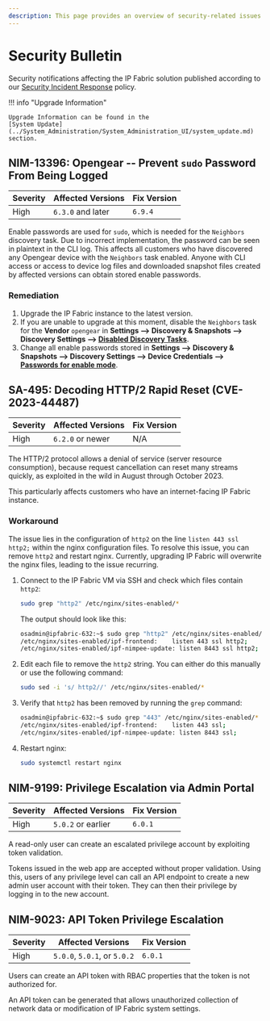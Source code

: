 ```yaml
---
description: This page provides an overview of security-related issues in IP Fabric.
---
```


# Security Bulletin

Security notifications affecting the IP Fabric solution published according to
our [Security Incident Response](security_incidents.md) policy.

!!! info "Upgrade Information"

    Upgrade Information can be found in the
    [System Update](../System_Administration/System_Administration_UI/system_update.md)
    section.

## NIM-13396: Opengear -- Prevent `sudo` Password From Being Logged

| Severity | Affected Versions | Fix Version |
| -------- | ----------------- | ----------- |
| High     | `6.3.0` and later | `6.9.4`     |

Enable passwords are used for `sudo`, which is needed for the `Neighbors`
discovery task. Due to incorrect implementation, the password can be seen in
plaintext in the CLI log. This affects all customers who have discovered any
Opengear device with the `Neighbors` task enabled. Anyone with CLI access or
access to device log files and downloaded snapshot files created by affected
versions can obtain stored enable passwords.

### Remediation

1. Upgrade the IP Fabric instance to the latest version.
2. If you are unable to upgrade at this moment, disable the `Neighbors` task for
   the **Vendor** `opengear` in **Settings --> Discovery & Snapshots -->
   Discovery Settings -->
   [Disabled Discovery Tasks](../IP_Fabric_Settings/Discovery_and_Snapshots/Discovery_Settings/disabled_discovery_tasks.md)**.
3. Change all enable passwords stored in **Settings --> Discovery & Snapshots
   --> Discovery Settings --> Device Credentials -->
   [Passwords for enable mode](../IP_Fabric_Settings/Discovery_and_Snapshots/Discovery_Settings/device_credentials.md#optional-passwords-for-enable-mode)**.

## SA-495: Decoding HTTP/2 Rapid Reset (CVE-2023-44487)

| Severity | Affected Versions | Fix Version |
| -------- | ----------------- | ----------- |
| High     | `6.2.0` or newer  | N/A         |

The HTTP/2 protocol allows a denial of service (server resource consumption),
because request cancellation can reset many streams quickly, as exploited in the
wild in August through October 2023.

This particularly affects customers who have an internet-facing IP Fabric
instance.

### Workaround

The issue lies in the configuration of `http2` on the line `listen 443 ssl
http2;` within the nginx configuration files. To resolve this issue, you can
remove `http2` and restart nginx. Currently, upgrading IP Fabric will overwrite
the nginx files, leading to the issue recurring.

1. Connect to the IP Fabric VM via SSH and check which files contain `http2`:

   ```bash
   sudo grep "http2" /etc/nginx/sites-enabled/*
   ```

   The output should look like this:

   ```bash
   osadmin@ipfabric-632:~$ sudo grep "http2" /etc/nginx/sites-enabled/*
   /etc/nginx/sites-enabled/ipf-frontend:    listen 443 ssl http2;
   /etc/nginx/sites-enabled/ipf-nimpee-update: listen 8443 ssl http2;
   ```

2. Edit each file to remove the `http2` string. You can either do this manually
   or use the following command:

   ```bash
   sudo sed -i 's/ http2//' /etc/nginx/sites-enabled/*
   ```

3. Verify that `http2` has been removed by running the `grep` command:

   ```bash
   osadmin@ipfabric-632:~$ sudo grep "443" /etc/nginx/sites-enabled/*
   /etc/nginx/sites-enabled/ipf-frontend:    listen 443 ssl;
   /etc/nginx/sites-enabled/ipf-nimpee-update: listen 8443 ssl;
   ```

4. Restart nginx:

   ```bash
   sudo systemctl restart nginx
   ```

## NIM-9199: Privilege Escalation via Admin Portal

| Severity | Affected Versions  | Fix Version |
| -------- | ------------------ | ----------- |
| High     | `5.0.2` or earlier | `6.0.1`     |

A read-only user can create an escalated privilege account by exploiting token
validation.

Tokens issued in the web app are accepted without proper validation. Using this,
users of any privilege level can call an API endpoint to create a new admin user
account with their token. They can then their privilege by logging in to the new
account.

## NIM-9023: API Token Privilege Escalation

| Severity | Affected Versions            | Fix Version |
| -------- | ---------------------------- | ----------- |
| High     | `5.0.0`, `5.0.1`, or `5.0.2` | `6.0.1`     |

Users can create an API token with RBAC properties that the token is not
authorized for.

An API token can be generated that allows unauthorized collection of network
data or modification of IP Fabric system settings.

